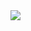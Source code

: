 <picture>
  <source
    srcset="https://github-readme-stats-five-lilac-15.vercel.app/api?username=TresSims&show_icons=true&theme=tokyonight"
    media="(prefers-color-scheme: dark)"
  />
  <source
    srcset="https://github-readme-stats-five-lilac-15.vercel.app/api?username=TresSims&show_icons=true"
    media="(prefers-color-scheme: light), (prefers-color-scheme: no-preference)"
  />
  <img src="https://github-readme-stats-five-lilac-15.vercel.app/api?username=TresSims&show_icons=true" />
</picture>
